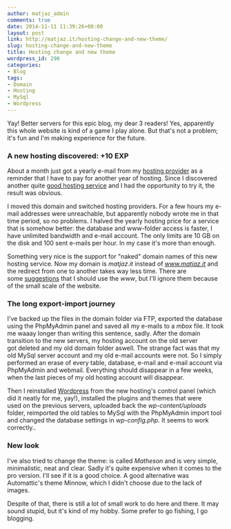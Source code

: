 ```yaml
---
author: matjaz_admin
comments: true
date: 2014-11-11 11:39:26+00:00
layout: post
link: http://matjaz.it/hosting-change-and-new-theme/
slug: hosting-change-and-new-theme
title: Hosting change and new theme
wordpress_id: 290
categories:
- Blog
tags:
- Domain
- Hosting
- MySql
- Wordpress
---
```


Yay! Better servers for this epic blog, my dear 3 readers! Yes, apparently this whole website is kind of a game I play alone. But that's not a problem; it's fun and I'm making experience for the future.


### A new hosting discovered: +10 EXP


About a month just got a yearly e-mail from my [hosting provider](http://www.aruba.it) as a reminder that I have to pay for another year of hosting. Since I discovered another quite [good hosting service](https://netsons.com) and I had the opportunity to try it, the result was obvious.

I moved this domain and switched hosting providers. For a few hours my e-mail addresses were unreachable, but apparently nobody wrote me in that time period, so no problems. I halved the yearly hosting price for a service that is somehow better: the database and www-folder access is faster, I have unlimited bandwidth and e-mail account. The only limits are 10 GB on the disk and 100 sent e-mails per hour. In my case it's more than enough.

Something very nice is the support for "naked" domain names of this new hosting service. Now my domain is _matjaz.it_ instead of _www.matjaz.it_ and the redirect from one to another takes way less time. There are some [suggestions](http://www.yes-www.org/why-use-www/) that I should use the _www_, but I'll ignore them because of the small scale of the website.


### The long export-import journey


I've backed up the files in the domain folder via FTP, exported the database using the PhpMyAdmin panel and saved all my e-mails to a _mbox_ file. It took me waaay longer than writing this sentence, sadly. After the domain transition to the new servers, my hosting account on the old server got deleted and my old domain folder aswell. The strange fact was that my old MySql server account and my old e-mail accounts were not. So I simply performed an erase of every table, database, e-mail and e-mail account via PhpMyAdmin and webmail. Everything should disappear in a few weeks, when the last pieces of my old hosting account will disappear.

Then I reinstalled [Wordpress](https://wordpress.org) from the new hosting's control panel (which did it neatly for me, yay!), installed the plugins and themes that were used on the previous servers, uploaded back the _wp-content/uploads_ folder, reimported the old tables to MySql with the PhpMyAdmin import tool and changed the database settings in _wp-config.php_. It seems to work correctly..


### New look


I've also tried to change the theme: is called _Matheson_ and is very simple, minimalistic, neat and clear. Sadly it's quite expensive when it comes to the pro version. I'll see if it is a good choice. A good alternative was Automattic's theme Minnow, which I didn't choose due to the lack of images.

Despite of that, there is still a lot of small work to do here and there. It may sound stupid, but it's kind of my hobby. Some prefer to go fishing, I go blogging.
